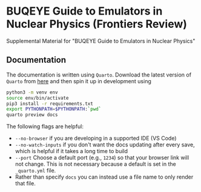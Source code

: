 
# BUQEYE Guide to Emulators in Nuclear Physics (Frontiers Review)

Supplemental Material for "BUQEYE Guide to Emulators in Nuclear Physics"

## Documentation

The documentation is written using `Quarto`.
Download the latest version of `Quarto` from [here](https://quarto.org/) and then spin it up in development using

```bash
python3 -m venv env
source env/bin/activate
pip3 install -r requirements.txt
export PYTHONPATH=$PYTHONPATH:`pwd`
quarto preview docs
```

The following flags are helpful:

* `--no-browser` if you are developing in a supported IDE (VS Code)
* `--no-watch-inputs` if you don't want the docs updating after every save, which is helpful if it takes a long time to build
* `--port` Choose a default port (e.g., `1234`) so that your browser link will not change. This is not necessary because a default is set in the `_quarto.yml` file.
* Rather than specify `docs` you can instead use a file name to only render that file.
